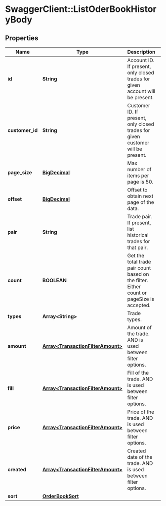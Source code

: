 # SwaggerClient::ListOderBookHistoryBody

## Properties
Name | Type | Description | Notes
------------ | ------------- | ------------- | -------------
**id** | **String** | Account ID. If present, only closed trades for given account will be present. | [optional] 
**customer_id** | **String** | Customer ID. If present, only closed trades for given customer will be present. | [optional] 
**page_size** | [**BigDecimal**](BigDecimal.md) | Max number of items per page is 50. | 
**offset** | [**BigDecimal**](BigDecimal.md) | Offset to obtain next page of the data. | [optional] 
**pair** | **String** | Trade pair. If present, list historical trades for that pair. | [optional] 
**count** | **BOOLEAN** | Get the total trade pair count based on the filter. Either count or pageSize is accepted. | [optional] 
**types** | **Array&lt;String&gt;** | Trade types. | [optional] 
**amount** | [**Array&lt;TransactionFilterAmount&gt;**](TransactionFilterAmount.md) | Amount of the trade. AND is used between filter options. | [optional] 
**fill** | [**Array&lt;TransactionFilterAmount&gt;**](TransactionFilterAmount.md) | Fill of the trade. AND is used between filter options. | [optional] 
**price** | [**Array&lt;TransactionFilterAmount&gt;**](TransactionFilterAmount.md) | Price of the trade. AND is used between filter options. | [optional] 
**created** | [**Array&lt;TransactionFilterAmount&gt;**](TransactionFilterAmount.md) | Created date of the trade. AND is used between filter options. | [optional] 
**sort** | [**OrderBookSort**](OrderBookSort.md) |  | [optional] 

